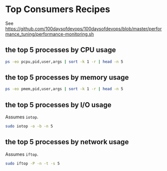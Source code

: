 # Top Consumers Recipes

See https://github.com/100daysofdevops/100daysofdevops/blob/master/performance_tuning/performance-monitoring.sh

## the top 5 processes by CPU usage

```sh
ps -eo pcpu,pid,user,args | sort -k 1 -r | head -n 5
```

## the top 5 processes by memory usage
```sh
ps -eo pmem,pid,user,args | sort -k 1 -r | head -n 5
```

## the top 5 processes by I/O usage

Assumes `iotop`.

```sh
sudo iotop -o -b -n 5
```


## the top 5 processes by network usage

Assumes `iftop`.

```sh
sudo iftop -P -n -t -s 5
```
